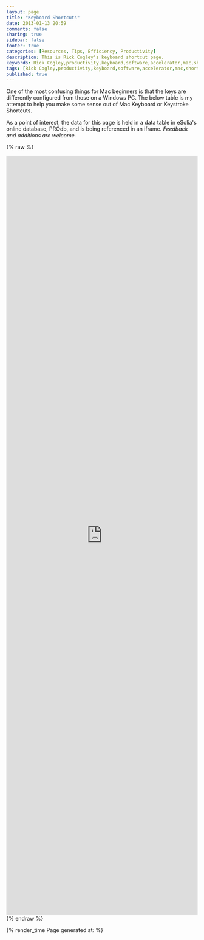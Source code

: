 ```yaml
---
layout: page
title: "Keyboard Shortcuts"
date: 2013-01-13 20:59
comments: false
sharing: true
sidebar: false
footer: true
categories: [Resources, Tips, Efficiency, Productivity]
description: This is Rick Cogley's keyboard shortcut page.
keywords: Rick Cogley,productivity,keyboard,software,accelerator,mac,shortcut,keystrokes 
tags: [Rick Cogley,productivity,keyboard,software,accelerator,mac,shortcut,keystrokes]
published: true
---
```

One of the most confusing things for Mac beginners is that the keys are differently configured from those on a Windows PC. The below table is my attempt to help you make some sense out of Mac Keyboard or Keystroke Shortcuts. 

As a point of interest, the data for this page is held in a data table in eSolia's online database, PROdb, and is being referenced in an iframe. _Feedback and additions are welcome._ 

{% raw %} 
<iframe width='100%' height='2000' frameborder='0' allowtransparency='true' scrolling='yes' src='https://pro.dbflex.net/secure/embedded/db/15331/view.aspx?id=983275'></iframe>
{% endraw %}

{% render_time Page generated at: %}